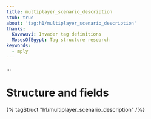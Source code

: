```yaml
---
title: multiplayer_scenario_description
stub: true
about: 'tag:h1/multiplayer_scenario_description'
thanks:
  Kavawuvi: Invader tag definitions
  MosesOfEgypt: Tag structure research
keywords:
  - mply
---
```

...

# Structure and fields

{% tagStruct "h1/multiplayer_scenario_description" /%}
